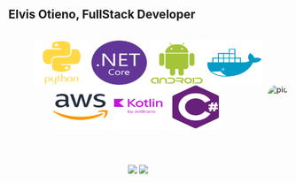 ## Elvis Otieno, FullStack Developer
<!--div align="center">
  <a href="https://github.com/otienoelvis">
  <img height="180em" src="https://github-readme-stats.vercel.app/api?username=otienoelvis&show_icons=true&theme=dracula&include_all_commits=true&count_private=true"/>
  <img height="180em" src="https://github-readme-stats.vercel.app/api/top-langs/?username=otienoelvis&layout=compact&langs_count=7&theme=dracula"/>
</div-->
<div align="center" style="display: inline_block"><br>
  <img align="center" alt="Python" height="80" width="100" src="https://raw.githubusercontent.com/devicons/devicon/master/icons/python/python-plain-wordmark.svg">
  <img align="center" alt="DotNet" height="80" width="100" src="https://raw.githubusercontent.com/devicons/devicon/master/icons/dotnetcore/dotnetcore-original.svg">
  <img align="center" alt="Android" height="80" width="100" src="https://raw.githubusercontent.com/devicons/devicon/master/icons/android/android-plain-wordmark.svg">
  <img align="center" alt="Docker" height="80" width="100" src="https://raw.githubusercontent.com/devicons/devicon/master/icons/docker/docker-plain.svg">
  <img align="center" alt="Amazon" height="80" width="100" src="https://raw.githubusercontent.com/devicons/devicon/master/icons/amazonwebservices/amazonwebservices-original-wordmark.svg">
  <img align="center" alt="Kotlin" height="80" width="100" src="https://raw.githubusercontent.com/devicons/devicon/master/icons/kotlin/kotlin-plain-wordmark.svg">
  <img align="center" alt="Csharp" height="80" width="100"  src="https://raw.githubusercontent.com/devicons/devicon/master/icons/csharp/csharp-plain.svg">
  <img align="right" alt="pic" height="150" style="border-radius:50px;" src="https://pbs.twimg.com/media/Fhn-rkhXwAEqCi-?format=jpg&name=medium">
</div>
<br>
<br>
<br>
 
<div align="center"> 

  <a href = "mailto:otienoelvis8@gmail.com"><img src="https://img.shields.io/badge/-Gmail-%23333?style=for-the-badge&logo=gmail&logoColor=white" target="_blank"></a>
  <a href="https://www.linkedin.com/in/elvisotieno/" target="_blank"><img src="https://img.shields.io/badge/-LinkedIn-%230077B5?style=for-the-badge&logo=linkedin&logoColor=white" target="_blank"></a> 
   
 
</div>
